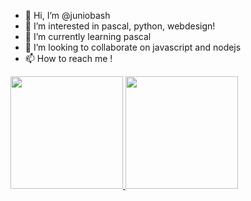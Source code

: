 - 👋 Hi, I’m @juniobash
- 👀 I’m interested in pascal, python, webdesign!
- 🌱 I’m currently learning pascal
- 💞️ I’m looking to collaborate on javascript and nodejs
- 📫 How to reach me !
<div>
<a href="https://github.com/juniobash">
<img height="180em" src="https://github-readme-stats.vercel.app/api/top-langs/?juniobash&layout=compact&langs_count=7&theme=dracula"/>
<img height="180em" src="https://github-readme-stats.vercel.app/api?username=juniobash&show_icons=true&theme=dracula&include_all_commits=true&count_private=true"/>
</div>
<!---
juniobash/juniobash is a ✨ special ✨ repository because its `README.md` (this file) appears on your GitHub profile.
You can click the Preview link to take a look at your changes.
--->
